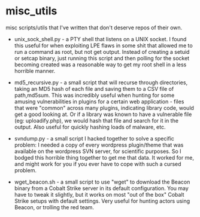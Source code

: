# misc_utils
misc scripts/utils that I've written that don't deserve repos of their own.

* unix_sock_shell.py - a PTY shell that listens on a UNIX socket. I found this useful for when exploiting LPE flaws in some shit that allowed me to run a command as root, but not get output. Instead of creating a setuid or setcap binary, just running this script and then polling for the socket becoming created was a reasonable way to get my root shell in a less horrible manner. 

* md5_recursive.py - a small script that will recurse through directories, taking an MD5 hash of each file and saving them to a CSV file of path,md5sum. This was incredibly useful when hunting for some amusing vulnerabilities in plugins for a certain web application - files that were "common" across many plugins, indicating library code, would get a good looking at. Or if a library was known to have a vulnerable file (eg: uploadify.php), we would hash that file and search for it in the output. Also useful for quickly hashing loads of malware, etc.

* svndump.py - a small script I hacked together to solve a specific problem: I needed a copy of every wordpress plugin/theme that was available on the wordpress SVN server, for scientific purposes. So I bodged this horrible thing together to get me that data. It worked for me, and might work for you if you ever have to cope with such a cursed problem.

* wget_beacon.sh - a small script to use "wget" to download the Beacon binary from a Cobalt Strike server in its default configuration. You may have to tweak it slightly, but it works on most "out of the box" Cobalt Strike setups with default settings. Very useful for hunting actors using Beacon, or trolling the red team. 
